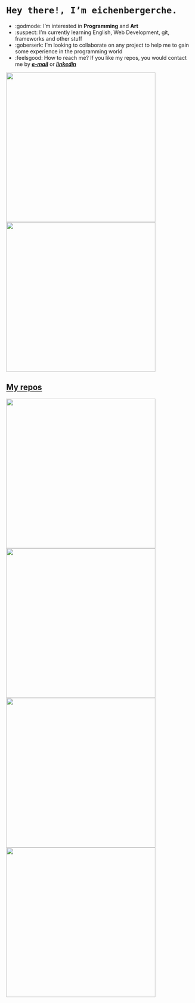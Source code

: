 
# ```Hey there!, I’m eichenbergerche.```

* :godmode: I’m interested in **Programming** and **Art**
* :suspect: I’m currently learning English, Web Development, git, frameworks and other stuff
* :goberserk: I’m looking to collaborate on any project to help me to gain some experience in the programming world
* :feelsgood: How to reach me? If you like my repos, you would contact me by _**[e-mail](mailto:eichenberger.che@gmail.com)**_ or _**[linkedin](https://www.linkedin.com/in/eichenbergerche)**_

  
<p align="left">
  <a href="https://github.com/eichenbergerche"><img width="400" src="https://github-readme-stats.vercel.app/api?username=eichenbergerche&show_icons=true&theme=gruvbox">
  <a href="https://github.com/eichenbergerche"><img width="400" src="https://github-readme-stats.vercel.app/api/top-langs/?username=eichenbergerche&hide=html,css,&langs_count=10&layout=compact&theme=gruvbox">
</p>
    
## My repos
    
<p align="left">
  
   <a href="https://github.com/eichenbergerche/bot-ivational"><img width="400" src="https://github-readme-stats.vercel.app/api/pin/?username=eichenbergerche&repo=bot-ivational&langs_count=5&theme=gruvbox">
  <a href="https://github.com/eichenbergerche/laboratorio"><img width="400" src="https://github-readme-stats.vercel.app/api/pin/?username=eichenbergerche&card_height=300&&repo=laboratorio&langs_count=5&layout=compact&theme=gruvbox">
  <a href="https://github.com/eichenbergerche/todo-list"><img width="400" src="https://github-readme-stats.vercel.app/api/pin/?username=eichenbergerche&repo=todo-list&layout=compact&theme=gruvbox">
  <a href="https://github.com/eichenbergerche/eichenbergerche.github.io"><img width="400" src="https://github-readme-stats.vercel.app/api/pin/?username=eichenbergerche&repo=eichenbergerche.github.io&langs_count=3&layout=compact&theme=gruvbox">
</p>    


<!---
eichenbergerche/eichenbergerche is a ✨ special ✨ repository because its `README.md` (this file) appears on your GitHub profile.
You can click the Preview link to take a look at your changes.
--->
